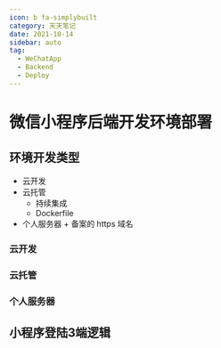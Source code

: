 ```yaml
---
icon: b fa-simplybuilt
category: 天天笔记
date: 2021-10-14
sidebar: auto
tag:
  - WeChatApp
  - Backend
  - Deploy
---
```


# 微信小程序后端开发环境部署

## 环境开发类型

- 云开发
- 云托管
  - 持续集成
  - Dockerfile
- 个人服务器 + 备案的 https 域名

### 云开发



### 云托管



### 个人服务器



## 小程序登陆3端逻辑

